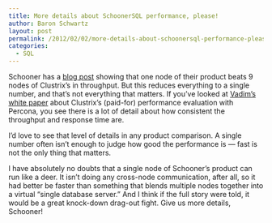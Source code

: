 ```yaml
---
title: More details about SchoonerSQL performance, please!
author: Baron Schwartz
layout: post
permalink: /2012/02/02/more-details-about-schoonersql-performance-please/
categories:
  - SQL
---
```

Schooner has a [blog post][1] showing that one node of their product beats 9 nodes of Clustrix&#8217;s in throughput. But this reduces everything to a single number, and that&#8217;s not everything that matters. If you&#8217;ve looked at [Vadim&#8217;s white paper][2] about Clustrix&#8217;s (paid-for) performance evaluation with Percona, you see there is a lot of detail about how consistent the throughput and response time are.

I&#8217;d love to see that level of details in any product comparison. A single number often isn&#8217;t enough to judge how good the performance is &#8212; fast is not the only thing that matters.

I have absolutely no doubts that a single node of Schooner&#8217;s product can run like a deer. It isn&#8217;t doing any cross-node communication, after all, so it had better be faster than something that blends multiple nodes together into a virtual &#8220;single database server.&#8221; And I think if the full story were told, it would be a great knock-down drag-out fight. Give us more details, Schooner!

 [1]: http://schoonerha.blogspot.com/2012/02/one-schoonersql-node-is-equavalent-to-9.html
 [2]: http://www.percona.com/redir/files/white-papers/clustrix-tpcc-mysql-benchmark.pdf
